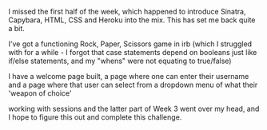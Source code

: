 
I missed the first half of the week, which happened to introduce Sinatra, Capybara, HTML, CSS and Heroku into the mix. 
This has set me back quite a bit. 

I've got a functioning Rock, Paper, Scissors game in irb (which I struggled with for a while - I forgot that case statements
depend on booleans just like if/else statements, and my "whens" were not equating to true/false)

I have a welcome page built, a page where one can enter their username and a page where that user can select from a dropdown menu of what their 'weapon of choice'

working with sessions and the latter part of Week 3 went over my head, and I hope to figure this out and complete this challenge.
